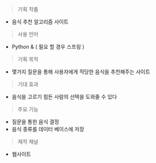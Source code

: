 
> 기획 작품 

- 음식 추천 알고리즘 사이트

> 사용 언어

- Python & ( 필요 할 경우 스프링 )

>기획  목적

- 몇가지 질문을 통해 사용자에게 적당한 음식을 추천해주는 사이트

>기대 효과

- 음식을 고르기 힘든 사람의 선택을 도와줄 수 있다

>주요 기능

- 질문을 통한 음식 결정
- 음식 종류를 데이터 베이스에 저장

>제작 채널

- 웹사이트

